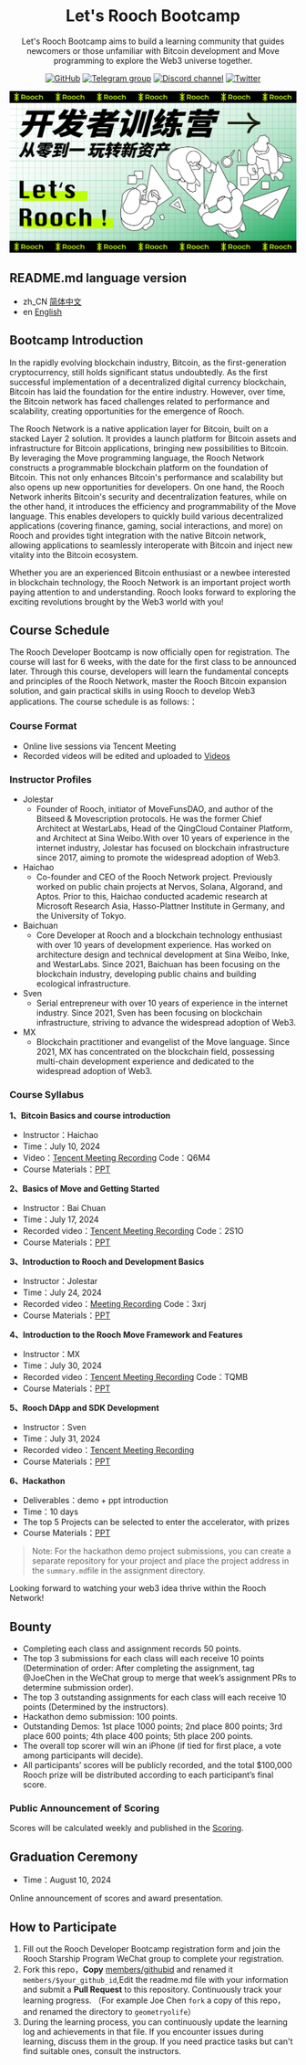 <div align="center">
  <h1>Let's Rooch Bootcamp</h1>

 <p> Let's Rooch Bootcamp aims to build a learning community that guides newcomers or those unfamiliar with Bitcoin development and Move programming to explore the Web3 universe together. </p>

 <p>
    <a href="https://github.com/rooch-network"><img src="https://badgen.net/badge/icon/github?icon=github&label" alt="GitHub" /></a>
    <a href="https://t.me/roochnetwork"><img src="https://badgen.net/badge/icon/telegram?icon=telegram&label" alt="Telegram group" /></a>
    <a href="https://discord.com/invite/rooch"><img src="https://badgen.net/badge/icon/discord?icon=discord&label" alt="Discord channel" /></a>
    <a href="https://x.com/RoochNetwork"><img src="https://badgen.net/badge/icon/twitter?icon=twitter&label" alt="Twitter" /></a>
  </p>

</div>

[![](./imgs/lets-rooch-zh.png)](https://rooch.network/)

## README.md language version
- zh_CN [简体中文](README.md)
- en [English](README_en.md)

## Bootcamp Introduction

In the rapidly evolving blockchain industry, Bitcoin, as the first-generation cryptocurrency, still holds significant status undoubtedly. As the first successful implementation of a decentralized digital currency blockchain, Bitcoin has laid the foundation for the entire industry. However, over time, the Bitcoin network has faced challenges related to performance and scalability, creating opportunities for the emergence of Rooch.

The Rooch Network is a native application layer for Bitcoin, built on a stacked Layer 2 solution. It provides a launch platform for Bitcoin assets and infrastructure for Bitcoin applications, bringing new possibilities to Bitcoin. By leveraging the Move programming language, the Rooch Network constructs a programmable blockchain platform on the foundation of Bitcoin. This not only enhances Bitcoin's performance and scalability but also opens up new opportunities for developers. On one hand, the Rooch Network inherits Bitcoin's security and decentralization features, while on the other hand, it introduces the efficiency and programmability of the Move language. This enables developers to quickly build various decentralized applications (covering finance, gaming, social interactions, and more) on Rooch and provides tight integration with the native Bitcoin network, allowing applications to seamlessly interoperate with Bitcoin and inject new vitality into the Bitcoin ecosystem.

Whether you are an experienced Bitcoin enthusiast or a newbee interested in blockchain technology, the Rooch Network is an important project worth paying attention to and understanding. Rooch looks forward to exploring the exciting revolutions brought by the Web3 world with you!


## Course Schedule

The Rooch Developer Bootcamp is now officially open for registration. The course will last for 6 weeks, with the date for the first class to be announced later. Through this course, developers will learn the fundamental concepts and principles of the Rooch Network, master the Rooch Bitcoin expansion solution, and gain practical skills in using Rooch to develop Web3 applications. The course schedule is as follows:：

### Course Format

- Online live sessions via Tencent Meeting
- Recorded videos will be edited and uploaded to [Videos](../videos.md) 

### Instructor Profiles

- Jolestar
  - Founder of Rooch, initiator of MoveFunsDAO, and author of the Bitseed & Movescription protocols. He was the former Chief Architect at WestarLabs, Head of the QingCloud Container Platform, and Architect at Sina Weibo.With over 10 years of experience in the internet industry, Jolestar has focused on blockchain infrastructure since 2017, aiming to promote the widespread adoption of Web3.
- Haichao
  - Co-founder and CEO of the Rooch Network project. Previously worked on public chain projects at Nervos, Solana, Algorand, and Aptos. Prior to this, Haichao conducted academic research at Microsoft Research Asia, Hasso-Plattner Institute in Germany, and the University of Tokyo.
- Baichuan
  - Core Developer at Rooch and a blockchain technology enthusiast with over 10 years of development experience. Has worked on architecture design and technical development at Sina Weibo, Inke, and WestarLabs. Since 2021, Baichuan has been focusing on the blockchain industry, developing public chains and building ecological infrastructure.
- Sven
  - Serial entrepreneur with over 10 years of experience in the internet industry. Since 2021, Sven has been focusing on blockchain infrastructure, striving to advance the widespread adoption of Web3.
- MX
  - Blockchain practitioner and evangelist of the Move language. Since 2021, MX has concentrated on the blockchain field, possessing multi-chain development experience and dedicated to the widespread adoption of Web3.

### Course Syllabus

**1、Bitcoin Basics and course introduction**

- Instructor：Haichao
- Time：July 10, 2024
- Video：[Tencent Meeting Recording](https://meeting.tencent.com/user-center/shared-record-info?id=8ed2b5d7-53ae-4413-abd8-a1fc90ea8d6a&from=3&record_type=2) Code：Q6M4
- Course Materials：[PPT](https://docs.google.com/presentation/d/1IGCnAhAFjoI_Nk5CzTIAjN0CgDYhaUqW1mYXvlvsgS8/edit?usp=sharing)

**2、Basics of Move and Getting Started**

- Instructor：Bai Chuan
- Time：July 17, 2024
- Recorded video：[Tencent Meeting Recording](https://meeting.tencent.com/v2/cloud-record/share?id=d17e2e11-a36c-481e-98bf-a5f6b73c8ddd&from=3&is-single=false&record_type=2) Code：2S1O
- Course Materials：[PPT](https://docs.google.com/presentation/d/1LQCSmpEArqkcYcXU3C4P-n-6DK-LLsHBaWMluMksCGg)

**3、Introduction to Rooch and Development Basics**

- Instructor：Jolestar
- Time：July 24, 2024
- Recorded video：[Meeting Recording](https://pan.baidu.com/s/1AHkNWAcwOYQlGxwrNIW8jg?pwd=3xrj) Code：3xrj
- Course Materials：[PPT](https://docs.google.com/presentation/d/1aGiUgWjro61lZtHycXPUNgmBckQ9PAtv3_ApE96CLXc/edit?usp=sharing)

**4、Introduction to the Rooch Move Framework and Features**

- Instructor：MX
- Time：July 30, 2024
- Recorded video：[Tencent Meeting Recording](https://meeting.tencent.com/v2/cloud-record/share?id=bccd5603-dcf8-4ff7-8174-02d686325bf8&from=3&record_type=2) Code：TQMB
- Course Materials：[PPT](https://docs.google.com/presentation/d/120EXVamRC3WLs_1KIagat1A5GvvL3X8uUJKOmmM85z8/edit?usp=sharing)

**5、Rooch DApp and SDK Development**

- Instructor：Sven
- Time：July 31, 2024
- Recorded video：[Tencent Meeting Recording](https://meeting.tencent.com/v2/cloud-record/share?id=be0326b5-bf14-4c5c-a4b5-aa6e1ea4dfa5&from=3&record_type=2)
- Course Materials：[PPT](https://docs.google.com/presentation/d/1_SyS_qqRfbTpaP3V26eTitzVgx9UHqqjWVh71EG6Sbk/edit?usp=sharing)

**6、Hackathon**

- Deliverables：demo + ppt introduction
- Time：10 days
- The top 5 Projects can be selected to enter the accelerator, with prizes
- Course Materials：[PPT](https://docs.google.com/presentation/d/1WbR1HecfkxBI_0N0jPuivYREM6GVqFgFE2SGRkAsGMg/edit?usp=sharing)

> Note: For the hackathon demo project submissions, you can create a separate repository for your project and place the project address in the `summary.md`file in the assignment directory.

Looking forward to watching your web3 idea thrive within the Rooch Network!

## Bounty

- Completing each class and assignment records 50 points.
- The top 3 submissions for each class will each receive 10 points (Determination of order: After completing the assignment, tag @JoeChen in the WeChat group to merge that week’s assignment PRs to determine submission order).
- The top 3 outstanding assignments for each class will each receive 10 points (Determined by the instructors).
- Hackathon demo submission: 100 points.
- Outstanding Demos: 1st place 1000 points; 2nd place 800 points; 3rd place 600 points; 4th place 400 points; 5th place 200 points.
- The overall top scorer will win an iPhone (if tied for first place, a vote among participants will decide).
- All participants’ scores will be publicly recorded, and the total $100,000 Rooch prize will be distributed according to each participant’s final score.

### Public Announcement of Scoring

Scores will be calculated weekly and published in the [Scoring](./scoring.md).

## Graduation Ceremony

- Time：August 10, 2024

Online announcement of scores and award presentation.

## How to Participate

1. Fill out the Rooch Developer Bootcamp registration form and join the Rooch Starship Program WeChat group to complete your registration.
2. Fork this repo，**Copy** [members/githubid](./members/githubid) and renamed it `members/$your_github_id`,Edit the readme.md file with your information and submit a **Pull Request** to this repository. Continuously track your learning progress. （For example Joe Chen `fork` a copy of this repo，and renamed the directory to `geometryolife`）
3. During the learning process, you can continuously update the learning log and achievements in that file. If you encounter issues during learning, discuss them in the group. If you need practice tasks but can't find suitable ones, consult the instructors.